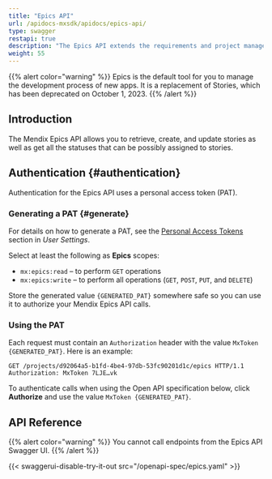 ```yaml
---
title: "Epics API"
url: /apidocs-mxsdk/apidocs/epics-api/
type: swagger
restapi: true
description: "The Epics API extends the requirements and project management capabilities of the Mendix Platform and connects to third-party service management and project management tools."
weight: 55
---
```


{{% alert color="warning" %}}
Epics is the default tool for you to manage the development process of new apps. It is a replacement of Stories, which has been deprecated on October 1, 2023.
{{% /alert %}}

## Introduction

The Mendix Epics API allows you to retrieve, create, and update stories as well as get all the statuses that can be possibly assigned to stories.

## Authentication {#authentication}

Authentication for the Epics API uses a personal access token (PAT).

### Generating a PAT {#generate}

For details on how to generate a PAT, see the [Personal Access Tokens](/mendix-profile/user-settings/#pat) section in *User Settings*.

Select at least the following as **Epics** scopes:

* `mx:epics:read` – to perform `GET` operations
* `mx:epics:write` – to perform all operations (`GET`, `POST`, `PUT`, and `DELETE`)

Store the generated value `{GENERATED_PAT}` somewhere safe so you can use it to authorize your Mendix Epics API calls.

### Using the PAT

Each request must contain an `Authorization` header with the value `MxToken {GENERATED_PAT}`. Here is an example:

```http
GET /projects/d92064a5-b1fd-4be4-97db-53fc90201d1c/epics HTTP/1.1
Authorization: MxToken 7LJE…vk
```

To authenticate calls when using the Open API specification below, click **Authorize** and use the value `MxToken {GENERATED_PAT}`.

## API Reference

{{% alert color="warning" %}}
You cannot call endpoints from the Epics API Swagger UI.
{{% /alert %}}

{{< swaggerui-disable-try-it-out src="/openapi-spec/epics.yaml"  >}}
